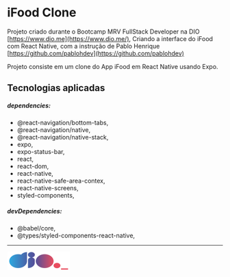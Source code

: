 # iFood Clone

Projeto criado durante o Bootcamp MRV FullStack Developer na DIO [https://www.dio.me](https://www.dio.me/), Criando a interface do iFood com React Native, com a instrução de Pablo Henrique [https://github.com/pablohdev](https://github.com/pablohdev)

Projeto consiste em um clone do App iFood em React Native usando Expo.

## Tecnologias aplicadas

##### dependencies:

- @react-navigation/bottom-tabs,
- @react-navigation/native,
- @react-navigation/native-stack,
- expo,
- expo-status-bar,
- react,
- react-dom,
- react-native,
- react-native-safe-area-contex,
- react-native-screens,
- styled-components,

##### devDependencies:

- @babel/core,
- @types/styled-components-react-native,

---

![logo](logo.png)
